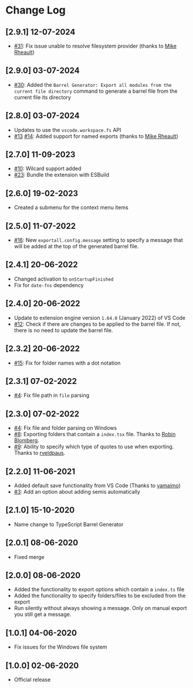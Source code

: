 # Change Log

## [2.9.1] 12-07-2024

- [#31](https://github.com/estruyf/vscode-typescript-exportallmodules/issues/31): Fix issue unable to resolve filesystem provider (thanks to [Mike Rheault](https://github.com/mrheault))

## [2.9.0] 03-07-2024

- [#30](https://github.com/estruyf/vscode-typescript-exportallmodules/issues/30): Added the `Barrel Generator: Export all modules from the current file directory` command to generate a barrel file from the current file its directory

## [2.8.0] 03-07-2024

- Updates to use the `vscode.workspace.fs` API
- [#13](https://github.com/estruyf/vscode-typescript-exportallmodules/issues/13) [#14](https://github.com/estruyf/vscode-typescript-exportallmodules/issues/14): Added support for named exports (thanks to [Mike Rheault](https://github.com/mrheault))

## [2.7.0] 11-09-2023

- [#10](https://github.com/estruyf/vscode-typescript-exportallmodules/issues/10): Wilcard support added
- [#23](https://github.com/estruyf/vscode-typescript-exportallmodules/issues/23): Bundle the extension with ESBuild

## [2.6.0] 19-02-2023

- Created a submenu for the context menu items

## [2.5.0] 11-07-2022

- [#16](https://github.com/estruyf/vscode-typescript-exportallmodules/issues/16): New `exportall.config.message` setting to specify a message that will be added at the top of the generated barrel file.

## [2.4.1] 20-06-2022

- Changed activation to `onStartupFinished`
- Fix for `date-fns` dependency

## [2.4.0] 20-06-2022

- Update to extension engine version `1.64.0` (January 2022) of VS Code
- [#12](https://github.com/estruyf/vscode-typescript-exportallmodules/issues/12): Check if there are changes to be applied to the barrel file. If not, there is no need to update the barrel file.

## [2.3.2] 20-06-2022

- [#15](https://github.com/estruyf/vscode-typescript-exportallmodules/issues/15): Fix for folder names with a dot notation

## [2.3.1] 07-02-2022

- [#4](https://github.com/estruyf/vscode-typescript-exportallmodules/issues/4): Fix file path in `file` parsing

## [2.3.0] 07-02-2022

- [#4](https://github.com/estruyf/vscode-typescript-exportallmodules/issues/4): Fix file and folder parsing on Windows
- [#8](https://github.com/estruyf/vscode-typescript-exportallmodules/pull/8): Exporting folders that contain a `index.tsx` file. Thanks to [
Robin Blomberg](https://github.com/RobinBlomberg).
- [#9](https://github.com/estruyf/vscode-typescript-exportallmodules/pull/9): Ability to specify which type of quotes to use when exporting. Thanks to [rveldpaus](https://github.com/rveldpaus).

## [2.2.0] 11-06-2021

- Added default save functionality from VS Code (Thanks to [yamaimo](https://github.com/yarnaimo))
- [#3](https://github.com/estruyf/vscode-typescript-exportallmodules/issues/3): Add an option about adding semis automatically

## [2.1.0] 15-10-2020

- Name change to TypeScript Barrel Generator

## [2.0.1] 08-06-2020

- Fixed merge

## [2.0.0] 08-06-2020

- Added the functionality to export options which contain a `index.ts` file
- Added the functionality to specify folders/files to be excluded from the export
- Run silently without always showing a message. Only on manual export you still get a message.

## [1.0.1] 04-06-2020

- Fix issues for the Windows file system

## [1.0.0] 02-06-2020

- Official release

